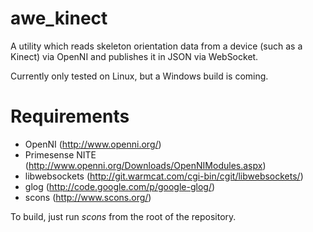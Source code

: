 awe_kinect
==========

A utility which reads skeleton orientation data from a device (such as a 
Kinect) via OpenNI and publishes it in JSON via WebSocket. 

Currently only tested on Linux, but a Windows build is coming.

Requirements
============

- OpenNI (http://www.openni.org/)
- Primesense NITE (http://www.openni.org/Downloads/OpenNIModules.aspx)
- libwebsockets (http://git.warmcat.com/cgi-bin/cgit/libwebsockets/)
- glog (http://code.google.com/p/google-glog/)
- scons (http://www.scons.org/)

To build, just run _scons_ from the root of the repository.